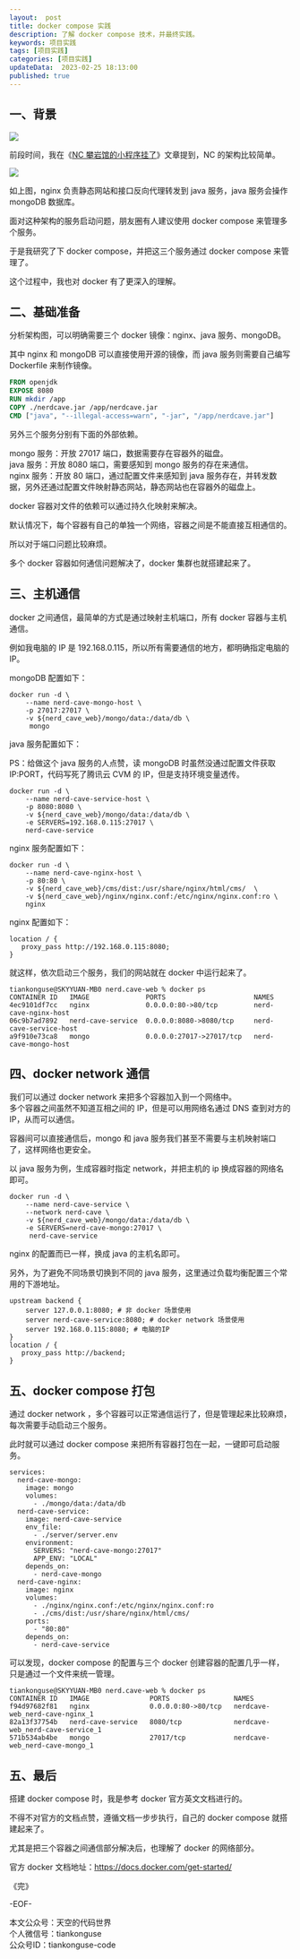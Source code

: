```yaml
---   
layout:  post  
title: docker compose 实践        
description: 了解 docker compose 技术，并最终实践。  
keywords: 项目实践  
tags: [项目实践]    
categories: [项目实践]  
updateData:  2023-02-25 18:13:00  
published: true  
---  
```



## 一、背景  



![](https://res2023.tiankonguse.com/images/2023/02/25/001.png)  


前段时间，我在《[NC 攀岩馆的小程序挂了](https://mp.weixin.qq.com/s/H7325ReMp3OgVav408bNQw)》文章提到，NC 的架构比较简单。  


![](https://res2023.tiankonguse.com/images/2023/02/02/001.png)  


如上图，nginx 负责静态网站和接口反向代理转发到 java 服务，java 服务会操作 mongoDB 数据库。   


面对这种架构的服务启动问题，朋友圈有人建议使用 docker compose 来管理多个服务。  


于是我研究了下 docker compose，并把这三个服务通过 docker compose 来管理了。  


这个过程中，我也对 docker 有了更深入的理解。  



## 二、基础准备    


分析架构图，可以明确需要三个 docker 镜像：nginx、java 服务、mongoDB。  


其中 nginx 和 mongoDB 可以直接使用开源的镜像，而 java 服务则需要自己编写 Dockerfile 来制作镜像。  


```Dockerfile
FROM openjdk
EXPOSE 8080
RUN mkdir /app
COPY ./nerdcave.jar /app/nerdcave.jar
CMD ["java", "--illegal-access=warn", "-jar", "/app/nerdcave.jar"]
```


另外三个服务分别有下面的外部依赖。  


mongo 服务：开放 27017 端口，数据需要存在容器外的磁盘。  
java 服务：开放 8080 端口，需要感知到 mongo 服务的存在来通信。  
nginx 服务：开放 80 端口，通过配置文件来感知到 java 服务存在，并转发数据，另外还通过配置文件映射静态网站，静态网站也在容器外的磁盘上。  



docker 容器对文件的依赖可以通过持久化映射来解决。  



默认情况下，每个容器有自己的单独一个网络，容器之间是不能直接互相通信的。  


所以对于端口问题比较麻烦。  


多个 docker 容器如何通信问题解决了，docker 集群也就搭建起来了。  


## 三、主机通信  


docker 之间通信，最简单的方式是通过映射主机端口，所有 docker 容器与主机通信。  


例如我电脑的 IP 是 192.168.0.115，所以所有需要通信的地方，都明确指定电脑的 IP。  


mongoDB 配置如下：  


```
docker run -d \
    --name nerd-cave-mongo-host \
    -p 27017:27017 \
    -v ${nerd_cave_web}/mongo/data:/data/db \
     mongo
```


java 服务配置如下：  


PS：给做这个 java 服务的人点赞，读 mongoDB 时虽然没通过配置文件获取 IP:PORT，代码写死了腾讯云 CVM 的 IP，但是支持环境变量透传。  


```
docker run -d \
    --name nerd-cave-service-host \
    -p 8080:8080 \
    -v ${nerd_cave_web}/mongo/data:/data/db \
    -e SERVERS=192.168.0.115:27017 \
    nerd-cave-service
```


nginx 服务配置如下：  


```
docker run -d \
    --name nerd-cave-nginx-host \
    -p 80:80 \
    -v ${nerd_cave_web}/cms/dist:/usr/share/nginx/html/cms/  \
    -v ${nerd_cave_web}/nginx/nginx.conf:/etc/nginx/nginx.conf:ro \
    nginx
```


nginx 配置如下：  


```
location / {
   proxy_pass http://192.168.0.115:8080;
}
```


就这样，依次启动三个服务，我们的网站就在 docker 中运行起来了。  


```
tiankonguse@SKYYUAN-MB0 nerd.cave-web % docker ps
CONTAINER ID   IMAGE              PORTS                      NAMES
4ec9101df7cc   nginx              0.0.0.0:80->80/tcp         nerd-cave-nginx-host
06c9b7ad7892   nerd-cave-service  0.0.0.0:8080->8080/tcp     nerd-cave-service-host
a9f910e73ca8   mongo              0.0.0.0:27017->27017/tcp   nerd-cave-mongo-host
```


## 四、docker network 通信  



我们可以通过 docker network 来把多个容器加入到一个网络中。  
多个容器之间虽然不知道互相之间的 IP，但是可以用网络名通过 DNS 查到对方的 IP，从而可以通信。  


容器间可以直接通信后，mongo 和 java 服务我们甚至不需要与主机映射端口了，这样网络也更安全。  


以 java 服务为例，生成容器时指定 network，并把主机的 ip 换成容器的网络名即可。  


```
docker run -d \
    --name nerd-cave-service \
    --network nerd-cave \
    -v ${nerd_cave_web}/mongo/data:/data/db \
    -e SERVERS=nerd-cave-mongo:27017 \
     nerd-cave-service
```


nginx 的配置而已一样，换成 java 的主机名即可。  


另外，为了避免不同场景切换到不同的 java 服务，这里通过负载均衡配置三个常用的下游地址。  


```
upstream backend {
    server 127.0.0.1:8080; # 非 docker 场景使用
    server nerd-cave-service:8080; # docker network 场景使用
    server 192.168.0.115:8080; # 电脑的IP
}
location / {
   proxy_pass http://backend;
}
```


## 五、docker compose 打包  


通过 docker network ，多个容器可以正常通信运行了，但是管理起来比较麻烦，每次需要手动启动三个服务。  


此时就可以通过 docker compose 来把所有容器打包在一起，一键即可启动服务。  


```
services:
  nerd-cave-mongo:
    image: mongo
    volumes:
      - ./mongo/data:/data/db
  nerd-cave-service:
    image: nerd-cave-service
    env_file:
      - ./server/server.env
    environment:
      SERVERS: "nerd-cave-mongo:27017"
      APP_ENV: "LOCAL"
    depends_on:
      - nerd-cave-mongo
  nerd-cave-nginx:
    image: nginx
    volumes:
      - ./nginx/nginx.conf:/etc/nginx/nginx.conf:ro
      - ./cms/dist:/usr/share/nginx/html/cms/
    ports:
      - "80:80"
    depends_on:
      - nerd-cave-service
```


可以发现，docker compose 的配置与三个 docker 创建容器的配置几乎一样，只是通过一个文件来统一管理。  


```
tiankonguse@SKYYUAN-MB0 nerd.cave-web % docker ps
CONTAINER ID   IMAGE               PORTS                NAMES
f94d97682f81   nginx               0.0.0.0:80->80/tcp   nerdcave-web_nerd-cave-nginx_1
82a13f37754b   nerd-cave-service   8080/tcp             nerdcave-web_nerd-cave-service_1
571b534ab4be   mongo               27017/tcp            nerdcave-web_nerd-cave-mongo_1
```


## 五、最后  


搭建 docker compose 时，我是参考 docker 官方英文文档进行的。  


不得不对官方的文档点赞，遵循文档一步步执行，自己的 docker compose 就搭建起来了。  


尤其是把三个容器之间通信部分解决后，也理解了 docker 的网络部分。  


官方 docker 文档地址：https://docs.docker.com/get-started/    





《完》  


-EOF-  



本文公众号：天空的代码世界  
个人微信号：tiankonguse  
公众号ID：tiankonguse-code  
  

